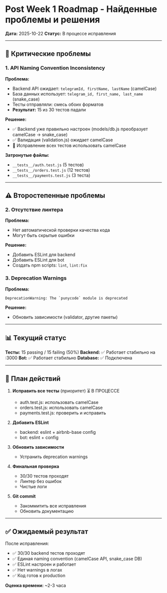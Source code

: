 # Post Week 1 Roadmap - Найденные проблемы и решения

**Дата:** 2025-10-22
**Статус:** В процессе исправления

---

## 🔴 Критические проблемы

### 1. API Naming Convention Inconsistency

**Проблема:**
- Backend API ожидает: `telegramId, firstName, lastName` (camelCase)
- База данных использует: `telegram_id, first_name, last_name` (snake_case)
- Тесты отправляли: смесь обоих форматов
- **Результат:** 15 из 30 тестов падали

**Решение:**
- ✅ Backend уже правильно настроен (models/db.js преобразует camelCase → snake_case)
- ✅ Валидация (validation.js) ожидает camelCase
- 🔄 Исправление всех тестов использовать camelCase

**Затронутые файлы:**
- `__tests__/auth.test.js` (5 тестов)
- `__tests__/orders.test.js` (12 тестов)
- `__tests__/payments.test.js` (3 теста)

---

## ⚠️ Второстепенные проблемы

### 2. Отсутствие линтера

**Проблема:**
- Нет автоматической проверки качества кода
- Могут быть скрытые ошибки

**Решение:**
- Добавить ESLint для backend
- Добавить ESLint для bot
- Создать npm scripts: `lint`, `lint:fix`

### 3. Deprecation Warnings

**Проблема:**
```
DeprecationWarning: The `punycode` module is deprecated
```

**Решение:**
- Обновить зависимости (validator, другие пакеты)

---

## 📊 Текущий статус

**Тесты:** 15 passing / 15 failing (50%)
**Backend:** ✅ Работает стабильно на :3000
**Bot:** ✅ Работает стабильно
**Database:** ✅ Подключена

---

## 🎯 План действий

1. **Исправить все тесты** (приоритет) ⏳ В ПРОЦЕССЕ
   - auth.test.js: использовать camelCase
   - orders.test.js: использовать camelCase
   - payments.test.js: проверить и исправить

2. **Добавить ESLint**
   - backend: eslint + airbnb-base config
   - bot: eslint + config

3. **Обновить зависимости**
   - Устранить deprecation warnings

4. **Финальная проверка**
   - 30/30 тестов проходят
   - Линтер без ошибок
   - Чистые логи

5. **Git commit**
   - Закоммитить все исправления
   - Обновить документацию

---

## ✅ Ожидаемый результат

После исправления:
- ✅ 30/30 backend тестов проходят
- ✅ Единая naming convention (camelCase API, snake_case DB)
- ✅ ESLint настроен и работает
- ✅ Нет warnings в логах
- ✅ Код готов к production

**Оценка времени:** ~2-3 часа
